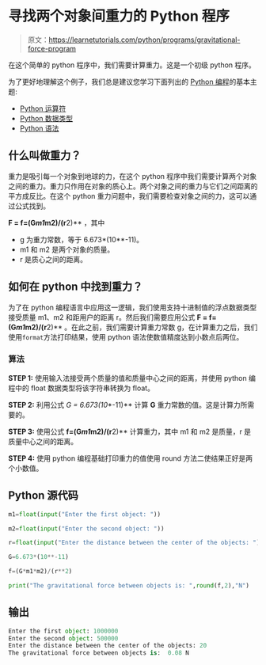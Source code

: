 # 寻找两个对象间重力的 Python 程序

> 原文：<https://learnetutorials.com/python/programs/gravitational-force-program>

在这个简单的 python 程序中，我们需要计算重力。这是一个初级 python 程序。

为了更好地理解这个例子，我们总是建议您学习下面列出的 [Python 编程](../ "Python tutorial")的基本主题:

*   [Python 运算符](../../python/python-operators "operators in python")
*   [Python 数据类型](../../python/python-datatypes "python data types")
*   [Python 语法](../../python/syntax-comments "python syntax")

## 什么叫做重力？

重力是吸引每一个对象到地球的力，在这个 python 程序中我们需要计算两个对象之间的重力。重力只作用在对象的质心上。两个对象之间的重力与它们之间距离的平方成反比。在这个 python 重力问题中，我们需要检查对象之间的力，这可以通过公式找到。

**F = f=(G*m1*m2)/(r**2)** ，其中

*   g 为重力常数，等于 6.673*(10**-11)。
*   m1 和 m2 是两个对象的质量。
*   r 是质心之间的距离。

## 如何在 python 中找到重力？

为了在 python 编程语言中应用这一逻辑，我们使用支持十进制值的浮点数据类型接受质量 m1、m2 和距用户的距离 r。然后我们需要应用公式 **F = f=(G*m1*m2)/(r**2)** 。在此之前，我们需要计算重力常数 g，在计算重力之后，我们使用`format`方法打印结果，使用 python 语法使数值精度达到小数点后两位。

### 算法

**STEP 1:** 使用输入法接受两个质量的值和质量中心之间的距离，并使用 python 编程中的 float 数据类型将该字符串转换为 float。

**STEP 2:** 利用公式 **G = 6.673*(10**-11)** 计算 **G** 重力常数的值。这是计算力所需要的。

**STEP 3:** 使用公式 **f=(G*m1*m2)/(r**2)** 计算重力，其中 m1 和 m2 是质量，r 是质量中心之间的距离。

**STEP 4:** 使用 python 编程基础打印重力的值使用 round 方法二使结果正好是两个小数值。

## Python 源代码

```py
m1=float(input("Enter the first object: "))

m2=float(input("Enter the second object: "))

r=float(input("Enter the distance between the center of the objects: "))

G=6.673*(10**-11)

f=(G*m1*m2)/(r**2)

print("The gravitational force between objects is: ",round(f,2),"N")

```

## 输出

```py
Enter the first object: 1000000
Enter the second object: 500000
Enter the distance between the center of the objects: 20
The gravitational force between objects is:  0.08 N
```